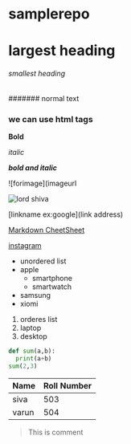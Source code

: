 # samplerepo

# largest heading
###### smallest heading

####### normal text

<h3>we can use html tags</h3>

**Bold**

*italic*

***bold and italic***

![forimage](imageurl

![lord shiva](https://upload.wikimedia.org/wikipedia/commons/b/b4/Murudeshwar_Shiva.jpg)

[linkname ex:google](link address)

[Markdown CheetSheet](https://github.com/adam-p/markdown-here/wiki/Markdown-Cheatsheet)

[instagram](https://www.instagram.com/?hl=en)

- unordered list
- apple
  - smartphone
  - smartwatch
- samsung
- xiomi

1. orderes list
2. laptop
3. desktop

```python
def sum(a,b):
  print(a+b)
sum(2,3)
```


Name | Roll Number
----|-----------
siva|503
varun|504

> This is comment 
